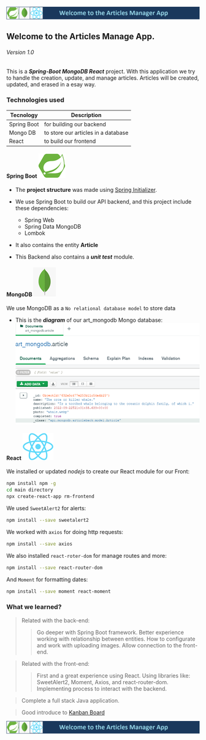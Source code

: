 ![RM-Banner](/assets/articles-main.png "Article Welcome")
## Welcome to the Articles Manage App. 
###### Version 1.0

This is a ***Spring-Boot MongoDB React*** project. With this application we try to handle the creation, update, and manage articles. Articles will be created, updated, and erased in a esay way.

### Technologies used
| Tecnology | Description |
| --------- | ----------- |
| Spring Boot | for building our backend |
| Mongo DB | to store our articles in a database |
| React | to build our frontend |


#### Spring Boot ![RM-Banner](/assets/springboot.png "Spring Boot")
* The **project structure** was made using [Spring Initializer](https://start.spring.io/).
* We use Spring Boot to build our API backend, and this project include these dependencies:
    * Spring Web
    * Spring Data MongoDB
    * Lombok

* It also contains the entity **Article**
* This Backend also contains a ***unit test*** module.

#### MongoDB ![RM-Banner](/assets/mongo.png "MongoDB")
We use MongoDB as a `No relational database model` to store data
* This is the ***diagram*** of our art_mongodb Mongo database:
![RM-Banner](/assets/mongodb.png "realmadrid Mongo diagram")

#### React ![RM-Banner](/assets/ReactNoback.png "React")
We installed or updated *nodejs* to create our React module for our Front:
```sh
npm install npm -g 
cd main directory
npx create-react-app rm-frontend
```
We used `SweetAlert2` for alerts:
```sh
npm install --save sweetalert2
```
We worked with `axios` for doing http requests:
```sh
npm install --save axios
```
We also installed `react-roter-dom` for manage routes and more:
```sh
npm install --save react-router-dom
```
And `Moment` for formatting dates:
```sh
npm install --save moment react-moment
```
### What we learned?
> Related with the back-end:
>> Go deeper with Spring Boot framework.
>> Better experience working with relationship between entities. 
>> How to configurate and work with uploading images.
>> Allow connection to the front-end.

> Related with the front-end:
>> First and a great experience using React.
>> Using libraries like: SweetAlert2, Moment, Axios, and react-router-dom.
>> Implementing process to interact with the backend.

> Complete a full stack Java application.

> Good introduce to [Kanban Board](https://draft.io/jfpa4ryqxn63gg25dh9wds6gvdq6erg4jjr4rbpvyry6 "Kanban")

![RM-Banner](/assets/articles-main.png "Article Welcome")
